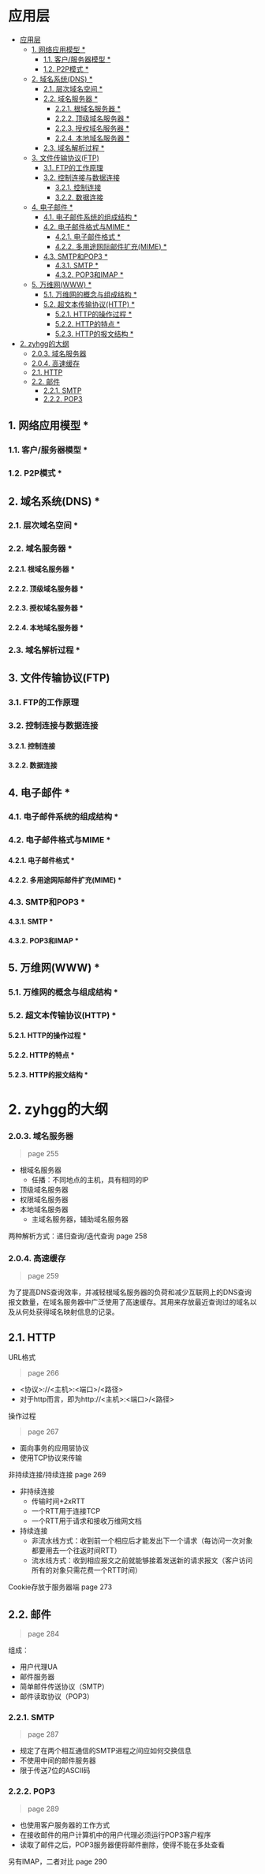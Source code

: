 #  应用层
<!-- TOC -->

- [应用层](#应用层)
  - [1. 网络应用模型 \*](#1-网络应用模型-)
    - [1.1. 客户/服务器模型 \*](#11-客户服务器模型-)
    - [1.2. P2P模式 \*](#12-p2p模式-)
  - [2. 域名系统(DNS) \*](#2-域名系统dns-)
    - [2.1. 层次域名空间 \*](#21-层次域名空间-)
    - [2.2. 域名服务器 \*](#22-域名服务器-)
      - [2.2.1. 根域名服务器 \*](#221-根域名服务器-)
      - [2.2.2. 顶级域名服务器 \*](#222-顶级域名服务器-)
      - [2.2.3. 授权域名服务器 \*](#223-授权域名服务器-)
      - [2.2.4. 本地域名服务器 \*](#224-本地域名服务器-)
    - [2.3. 域名解析过程 \*](#23-域名解析过程-)
  - [3. 文件传输协议(FTP)](#3-文件传输协议ftp)
    - [3.1. FTP的工作原理](#31-ftp的工作原理)
    - [3.2. 控制连接与数据连接](#32-控制连接与数据连接)
      - [3.2.1. 控制连接](#321-控制连接)
      - [3.2.2. 数据连接](#322-数据连接)
  - [4. 电子邮件 \*](#4-电子邮件-)
    - [4.1. 电子邮件系统的组成结构 \*](#41-电子邮件系统的组成结构-)
    - [4.2. 电子邮件格式与MIME \*](#42-电子邮件格式与mime-)
      - [4.2.1. 电子邮件格式 \*](#421-电子邮件格式-)
      - [4.2.2. 多用途网际邮件扩充(MIME) \*](#422-多用途网际邮件扩充mime-)
    - [4.3. SMTP和POP3 \*](#43-smtp和pop3-)
      - [4.3.1. SMTP \*](#431-smtp-)
      - [4.3.2. POP3和IMAP \*](#432-pop3和imap-)
  - [5. 万维网(WWW) \*](#5-万维网www-)
    - [5.1. 万维网的概念与组成结构 \*](#51-万维网的概念与组成结构-)
    - [5.2. 超文本传输协议(HTTP) \*](#52-超文本传输协议http-)
      - [5.2.1. HTTP的操作过程 \*](#521-http的操作过程-)
      - [5.2.2. HTTP的特点 \*](#522-http的特点-)
      - [5.2.3. HTTP的报文结构 \*](#523-http的报文结构-)
- [2. zyhgg的大纲](#2-zyhgg的大纲)
    - [2.0.3. 域名服务器](#203-域名服务器)
    - [2.0.4. 高速缓存](#204-高速缓存)
  - [2.1. HTTP](#21-http)
  - [2.2. 邮件](#22-邮件)
    - [2.2.1. SMTP](#221-smtp)
    - [2.2.2. POP3](#222-pop3)

<!-- /TOC -->
## 1. 网络应用模型 *
### 1.1. 客户/服务器模型 *
### 1.2. P2P模式 *
## 2. 域名系统(DNS) *
### 2.1. 层次域名空间 *
### 2.2. 域名服务器 *
#### 2.2.1. 根域名服务器 *
#### 2.2.2. 顶级域名服务器 *
#### 2.2.3. 授权域名服务器 *
#### 2.2.4. 本地域名服务器 *

### 2.3. 域名解析过程 *

## 3. 文件传输协议(FTP)
### 3.1. FTP的工作原理
### 3.2. 控制连接与数据连接
#### 3.2.1. 控制连接
#### 3.2.2. 数据连接
## 4. 电子邮件 *
### 4.1. 电子邮件系统的组成结构 *
### 4.2. 电子邮件格式与MIME *
#### 4.2.1. 电子邮件格式 *
#### 4.2.2. 多用途网际邮件扩充(MIME) *

### 4.3. SMTP和POP3 *
#### 4.3.1. SMTP *
#### 4.3.2. POP3和IMAP *

## 5. 万维网(WWW) *
### 5.1. 万维网的概念与组成结构 *
### 5.2. 超文本传输协议(HTTP) *
#### 5.2.1. HTTP的操作过程 *
#### 5.2.2. HTTP的特点 *
#### 5.2.3. HTTP的报文结构 *






# 2. zyhgg的大纲
### 2.0.3. 域名服务器

> page 255

- 根域名服务器
  - 任播：不同地点的主机，具有相同的IP
- 顶级域名服务器
- 权限域名服务器
- 本地域名服务器
  - 主域名服务器，辅助域名服务器

两种解析方式：递归查询/迭代查询 page 258

### 2.0.4. 高速缓存

> page 259

为了提高DNS查询效率，并减轻根域名服务器的负荷和减少互联网上的DNS查询报文数量，在域名服务器中广泛使用了高速缓存。其用来存放最近查询过的域名以及从何处获得域名映射信息的记录。

## 2.1. HTTP

URL格式

> page 266

- <协议>://<主机>:<端口>/<路径>
- 对于http而言，即为http://<主机>:<端口>/<路径>

操作过程

> page 267

- 面向事务的应用层协议
- 使用TCP协议来传输

非持续连接/持续连接 page 269

- 非持续连接
  - 传输时间+2xRTT
  - 一个RTT用于连接TCP
  - 一个RTT用于请求和接收万维网文档
- 持续连接
  - 非流水线方式：收到前一个相应后才能发出下一个请求（每访问一次对象都要用去一个往返时间RTT）
  - 流水线方式：收到相应报文之前就能够接着发送新的请求报文（客户访问所有的对象只需花费一个RTT时间）

Cookie存放于服务器端 page 273

## 2.2. 邮件

> page 284

组成：

- 用户代理UA
- 邮件服务器
- 简单邮件传送协议（SMTP）
- 邮件读取协议（POP3）

### 2.2.1. SMTP

> page 287

- 规定了在两个相互通信的SMTP进程之间应如何交换信息
- 不使用中间的邮件服务器
- 限于传送7位的ASCII码

### 2.2.2. POP3

> page 289

- 也使用客户服务器的工作方式
- 在接收邮件的用户计算机中的用户代理必须运行POP3客户程序
- 读取了邮件之后，POP3服务器便将邮件删除，使得不能在多处查看

另有IMAP，二者对比 page 290
